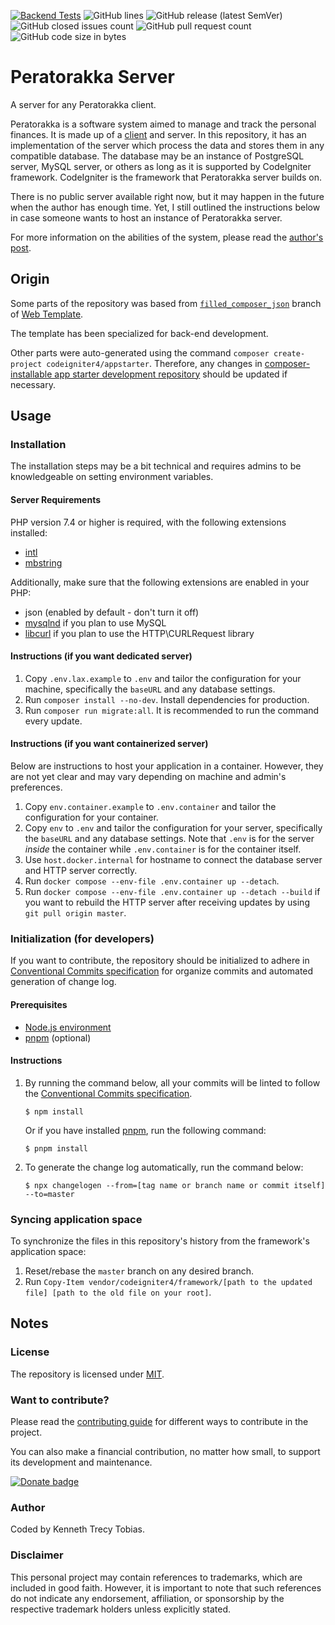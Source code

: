 [![Backend Tests](https://img.shields.io/github/actions/workflow/status/KennethTrecy/peratorakka_server/back-end.yml?style=for-the-badge)](https://github.com/KennethTrecy/peratorakka_server/actions/workflows/back-end.yml)
![GitHub lines](https://img.shields.io/github/license/KennethTrecy/peratorakka_server?style=for-the-badge)
![GitHub release (latest SemVer)](https://img.shields.io/github/v/release/KennethTrecy/peratorakka_server?style=for-the-badge&display_name=tag&sort=semver)
![GitHub closed issues count](https://img.shields.io/github/issues-closed/KennethTrecy/peratorakka_server?style=for-the-badge)
![GitHub pull request count](https://img.shields.io/github/issues-pr-closed/KennethTrecy/peratorakka_server?style=for-the-badge)
![GitHub code size in bytes](https://img.shields.io/github/repo-size/KennethTrecy/peratorakka_server?style=for-the-badge)

# Peratorakka Server
A server for any Peratorakka client.

Peratorakka is a software system aimed to manage and track the personal
finances. It is made up of a [client] and server. In this repository, it has an
implementation of the server which process the data and stores them in any
compatible database. The database may be an instance of PostgreSQL server,
MySQL server, or others as long as it is supported by CodeIgniter framework.
CodeIgniter is the framework that Peratorakka server builds on.

There is no public server available right now, but it may happen in the future
when the author has enough time. Yet, I still outlined the instructions below
in case someone wants to host an instance of Peratorakka server.

For more information on the abilities of the system, please read the [author's
post].

## Origin
Some parts of the repository was based from [`filled_composer_json`] branch of
[Web Template].

The template has been specialized for back-end development.

Other parts were auto-generated using the command `composer create-project
codeigniter4/appstarter`. Therefore, any changes in [composer-installable app
starter development repository] should be updated if necessary.

## Usage

### Installation
The installation steps may be a bit technical and requires admins to be
knowledgeable on setting environment variables.

#### Server Requirements
PHP version 7.4 or higher is required, with the following extensions
installed:

- [intl](http://php.net/manual/en/intl.requirements.php)
- [mbstring](http://php.net/manual/en/mbstring.installation.php)

Additionally, make sure that the following extensions are enabled in your PHP:

- json (enabled by default - don't turn it off)
- [mysqlnd](http://php.net/manual/en/mysqlnd.install.php) if you plan to use
  MySQL
- [libcurl](http://php.net/manual/en/curl.requirements.php) if you plan to use
  the HTTP\CURLRequest library

#### Instructions (if you want dedicated server)
1. Copy `.env.lax.example` to `.env` and tailor the configuration for your
   machine, specifically the `baseURL` and any database settings.
2. Run `composer install --no-dev`. Install dependencies for production.
3. Run `composer run migrate:all`. It is recommended to run the command every
   update.

#### Instructions (if you want containerized server)
Below are instructions to host your application in a container. However, they
are not yet clear and may vary depending on machine and admin's preferences.
1. Copy `env.container.example` to `.env.container` and tailor the
   configuration for your container.
2. Copy `env` to `.env` and tailor the configuration for your server,
   specifically the `baseURL` and any database settings. Note that `.env` is
   for the server *inside* the container while `.env.container` is for the
   container itself.
3. Use `host.docker.internal` for hostname to connect the database server and
   HTTP server correctly.
4. Run `docker compose --env-file .env.container up --detach`.
4. Run `docker compose --env-file .env.container up --detach --build` if you
   want to rebuild the HTTP server after receiving updates by using `git pull
   origin master`.

### Initialization (for developers)
If you want to contribute, the repository should be initialized to adhere in
[Conventional Commits specification] for organize commits and automated
generation of change log.

#### Prerequisites
- [Node.js environment]
- [pnpm] (optional)

#### Instructions
1. By running the command below, all your commits will be linted to follow the
   [Conventional Commits specification].
   ```
   $ npm install
   ```

   Or if you have installed [pnpm], run the following command:
   ```
   $ pnpm install
   ```
2. To generate the change log automatically, run the command below:
   ```
   $ npx changelogen --from=[tag name or branch name or commit itself] --to=master
   ```

### Syncing application space
To synchronize the files in this repository's history from the framework's
application space:
1. Reset/rebase the `master` branch on any desired branch.
2. Run `Copy-Item vendor/codeigniter4/framework/[path to the updated file]
   [path to the old file on your root]`.

## Notes

### License
The repository is licensed under [MIT].

### Want to contribute?
Please read the [contributing guide] for different ways to contribute in the
project.

You can also make a financial contribution, no matter how small, to support
its development and maintenance.

[![Donate
badge](https://img.shields.io/badge/PayPal-_?logo=paypal&label=Donate%20via&color=%23003087&link=https%3A%2F%2Fpaypal.me%2FKennethTrecy)](https://www.paypal.me/KennethTrecy)

### Author
Coded by Kenneth Trecy Tobias.

### Disclaimer
This personal project may contain references to trademarks, which are included
in good faith. However, it is important to note that such references do not
indicate any endorsement, affiliation, or sponsorship by the respective
trademark holders unless explicitly stated.

[`filled_composer_json`]: https://github.com/KennethTrecy/web_template/tree/filled_composer_json
[Web Template]: http://github.com/KennethTrecy/web_template
[composer-installable app starter development repository]: https://github.com/codeigniter4/CodeIgniter4
[intl]: http://php.net/manual/en/intl.requirements.php
[mbstring]: http://php.net/manual/en/mbstring.installation.php
[mysqlnd]: http://php.net/manual/en/mysqlnd.install.php
[libcurl]: http://php.net/manual/en/curl.requirements.php
[MIT]: https://github.com/KennethTrecy/web_template/blob/master/LICENSE
[Node.js environment]: https://nodejs.org/en/
[pnpm]: https://pnpm.io/installation
[Conventional Commits specification]: https://www.conventionalcommits.org/en/v1.0.0/
[contributing guide]: ./CONTRIBUTING.md
[client]: https://github.com/KennethTrecy/peratorakka_client
[author's post]: https://www.linkedin.com/posts/kenneth-trecy-tobias_good-day-everyone-after-five-months-of-testing-activity-7134037085828616192-Xtvx
